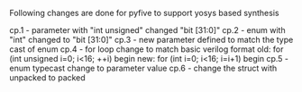 Following changes are done for pyfive to support yosys based synthesis

cp.1 - parameter with "int unsigned" changed "bit [31:0]"
cp.2 - enum with "int" changed to "bit [31:0]"
cp.3 - new parameter defined to match the type cast of enum
cp.4 - for loop change to match basic verilog format
       old:  for (int unsigned i=0; i<16; ++i) begin
       new:  for (int i=0; i<16; i=i+1) begin
cp.5 - enum typecast change to parameter value
cp.6 - change the struct with unpacked to packed
